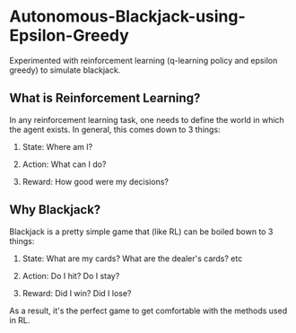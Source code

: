 # Autonomous-Blackjack-using-Epsilon-Greedy
Experimented with reinforcement learning (q-learning policy and epsilon greedy) to simulate blackjack. 
## What is Reinforcement Learning?
In any reinforcement learning task, one needs to define the world in which the agent exists. In general, this comes down to 3 things:

1. State: Where am I?

2. Action: What can I do?

3. Reward: How good were my decisions?

## Why Blackjack?
Blackjack is a pretty simple game that (like RL) can be boiled bown to 3 things:

1. State: What are my cards? What are the dealer's cards? etc

2. Action: Do I hit? Do I stay?

3. Reward: Did I win? Did I lose?

As a result, it's the perfect game to get comfortable with the methods used in RL.
